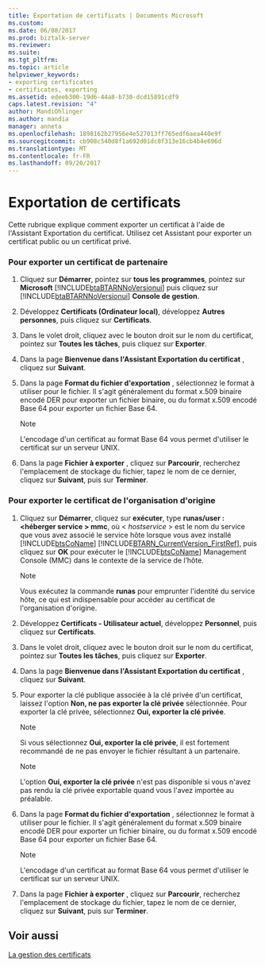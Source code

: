 ```yaml
---
title: Exportation de certificats | Documents Microsoft
ms.custom: 
ms.date: 06/08/2017
ms.prod: biztalk-server
ms.reviewer: 
ms.suite: 
ms.tgt_pltfrm: 
ms.topic: article
helpviewer_keywords:
- exporting certificates
- certificates, exporting
ms.assetid: edeeb300-19d6-44a8-b730-dcd15891cdf9
caps.latest.revision: "4"
author: MandiOhlinger
ms.author: mandia
manager: anneta
ms.openlocfilehash: 1898162b27956e4e527013ff765edf6aea440e9f
ms.sourcegitcommit: cb908c540d8f1a692d01dc8f313e16cb4b4e696d
ms.translationtype: MT
ms.contentlocale: fr-FR
ms.lasthandoff: 09/20/2017
---
```

# <a name="exporting-certificates"></a>Exportation de certificats
Cette rubrique explique comment exporter un certificat à l'aide de l'Assistant Exportation du certificat. Utilisez cet Assistant pour exporter un certificat public ou un certificat privé.  
  
### <a name="to-export-a-partner-certificate"></a>Pour exporter un certificat de partenaire  
  
1.  Cliquez sur **Démarrer**, pointez sur **tous les programmes**, pointez sur **Microsoft** [!INCLUDE[btaBTARNNoVersionui](../../includes/btabtarnnoversionui-md.md)] puis cliquez sur [!INCLUDE[btaBTARNNoVersionui](../../includes/btabtarnnoversionui-md.md)] **Console de gestion**.  
  
2.  Développez **Certificats (Ordinateur local)**, développez **Autres personnes**, puis cliquez sur **Certificats**.  
  
3.  Dans le volet droit, cliquez avec le bouton droit sur le nom du certificat, pointez sur **Toutes les tâches**, puis cliquez sur **Exporter**.  
  
4.  Dans la page **Bienvenue dans l'Assistant Exportation du certificat** , cliquez sur **Suivant**.  
  
5.  Dans la page **Format du fichier d'exportation** , sélectionnez le format à utiliser pour le fichier. Il s'agit généralement du format x.509 binaire encodé DER pour exporter un fichier binaire, ou du format x.509 encodé Base 64 pour exporter un fichier Base 64.  
  
    > [!NOTE]
    >  L'encodage d'un certificat au format Base 64 vous permet d'utiliser le certificat sur un serveur UNIX.  
  
6.  Dans la page **Fichier à exporter** , cliquez sur **Parcourir**, recherchez l'emplacement de stockage du fichier, tapez le nom de ce dernier, cliquez sur **Suivant**, puis sur **Terminer**.  
  
### <a name="to-export-the-home-organization-certificate"></a>Pour exporter le certificat de l'organisation d'origine  
  
1.  Cliquez sur **Démarrer**, cliquez sur **exécuter**, type **runas/user :\<héberger service > mmc**, où \< *hostservice* > est le nom du service que vous avez associé le service hôte lorsque vous avez installé [!INCLUDE[btsCoName](../../includes/btsconame-md.md)] [!INCLUDE[BTARN_CurrentVersion_FirstRef](../../includes/btarn-currentversion-firstref-md.md)], puis cliquez sur **OK** pour exécuter le [!INCLUDE[btsCoName](../../includes/btsconame-md.md)] Management Console (MMC) dans le contexte de la service de l’hôte.  
  
    > [!NOTE]
    >  Vous exécutez la commande **runas** pour emprunter l'identité du service hôte, ce qui est indispensable pour accéder au certificat de l'organisation d'origine.  
  
2.  Développez **Certificats - Utilisateur actuel**, développez **Personnel**, puis cliquez sur **Certificats**.  
  
3.  Dans le volet droit, cliquez avec le bouton droit sur le nom du certificat, pointez sur **Toutes les tâches**, puis cliquez sur **Exporter**.  
  
4.  Dans la page **Bienvenue dans l'Assistant Exportation du certificat** , cliquez sur **Suivant**.  
  
5.  Pour exporter la clé publique associée à la clé privée d'un certificat, laissez l'option **Non, ne pas exporter la clé privée** sélectionnée. Pour exporter la clé privée, sélectionnez **Oui, exporter la clé privée**.  
  
    > [!NOTE]
    >  Si vous sélectionnez **Oui, exporter la clé privée**, il est fortement recommandé de ne pas envoyer le fichier résultant à un partenaire.  
  
    > [!NOTE]
    >  L'option **Oui, exporter la clé privée** n'est pas disponible si vous n'avez pas rendu la clé privée exportable quand vous l'avez importée au préalable.  
  
6.  Dans la page **Format du fichier d'exportation** , sélectionnez le format à utiliser pour le fichier. Il s'agit généralement du format x.509 binaire encodé DER pour exporter un fichier binaire, ou du format x.509 encodé Base 64 pour exporter un fichier Base 64.  
  
    > [!NOTE]
    >  L'encodage d'un certificat au format Base 64 vous permet d'utiliser le certificat sur un serveur UNIX.  
  
7.  Dans la page **Fichier à exporter** , cliquez sur **Parcourir**, recherchez l'emplacement de stockage du fichier, tapez le nom de ce dernier, cliquez sur **Suivant**, puis sur **Terminer**.  
  
## <a name="see-also"></a>Voir aussi  
 [La gestion des certificats](../../adapters-and-accelerators/accelerator-rosettanet/managing-certificates1.md)